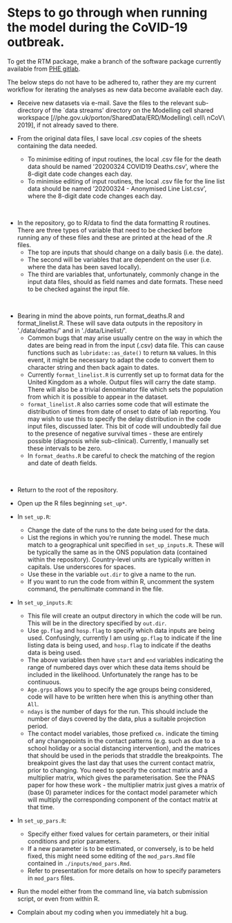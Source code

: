 # Steps to go through when running the model during the CoVID-19 outbreak.

To get the RTM package, make a branch of the software package currently available from [PHE gitlab].

The below steps do not have to be adhered to, rather they are my current workflow for iterating the analyses as new data become available each day.

* Receive new datasets via e-mail. Save the files to the relevant sub-directory of the `data streams' directory on the Modelling cell shared workspace [//phe.gov.uk/porton/SharedData/ERD/Modelling\ cell\ nCoV\ 2019], if not already saved to there.



* From the original data files, I save local .csv copies of the sheets containing the data needed.
  * To minimise editing of input routines, the local .csv file for the death data should be named '20200324 COVID19 Deaths.csv', where the 8-digit date code changes each day.
  * To minimise editing of input routines, the local .csv file for the line list data should be named '20200324 - Anonymised Line List.csv', where the 8-digit date code changes each day.
<br>

* In the repository, go to R/data to find the data formatting R routines. There are three types of variable that need to be checked before running any of these files and these are printed at the head of the .R files.
  * The top are inputs that should change on a daily basis (i.e. the date).
  * The second will be variables that are dependent on the user (i.e. where the data has been saved locally).
  * The third are variables that, unfortunately, commonly change in the input data files, should as field names and date formats. These need to be checked against the input file.
<br>


* Bearing in mind the above points, run format_deaths.R and format_linelist.R. These will save data outputs in the repository in './data/deaths/' and in './data/Linelist/'.
  * Common bugs that may arise usually centre on the way in which the dates are being read in from the input (.csv) data file. This can cause functions such as ``lubridate::as_date()`` to return ``NA`` values. In this event, it might be necessary to adapt the code to convert them to character string and then back again to dates.
  * Currently ``format_linelist.R`` is currently set up to format data for the United Kingdom as a whole. Output files will carry the date stamp. There will also be a trivial denominator file which sets the population from which it is possible to appear in the dataset.
  * ``format_linelist.R`` also carries some code that will estimate the distribution of times from date of onset to date of lab reporting. You may wish to use this to specify the delay distribution in the code input files, discussed later. This bit of code will undoubtedly fail due to the presence of negative survival times - these are entirely possible (diagnosis while sub-clinical). Currently, I manually set these intervals to be zero.
  * In ``format_deaths.R`` be careful to check the matching of the region and date of death fields.
<br>

* Return to the root of the repository.

* Open up the R files beginning `set_up*`.

* In ``set_up.R``:
  * Change the date of the runs to the date being used for the data.
  * List the regions in which you're running the model. These much match to a geographical unit specified in ``set_up_inputs.R``. These will be typically the same as in the ONS population data (contained within the repository). Country-level units are typically written in capitals. Use underscores for spaces.
  * Use these in the variable ``out.dir`` to give a name to the run.
  * If you want to run the code from within R, uncomment the system command, the penultimate command in the file.

* In ``set_up_inputs.R``:
  * This file will create an output directory in which the code will be run. This will be in the directory specified by ``out.dir``.
  * Use ``gp.flag`` and ``hosp.flag`` to specify which data inputs are being used. Confusingly, currently I am using ``gp.flag`` to indicate if the line listing data is being used, and ``hosp.flag`` to indicate if the deaths data is being used.
  * The above variables then have ``start`` and ``end`` variables indicating the range of numbered days over which these data items should be included in the likelihood. Unfortunately the range has to be continuous.
  * ``Age.grps`` allows you to specify the age groups being considered, code will have to be written here when this is anything other than ``All``.
  * ``ndays`` is the number of days for the run. This should include the number of days covered by the data, plus a suitable projection period.
  * The contact model variables, those prefixed ``cm.`` indicate the timing of any changepoints in the contact patterns (e.g. such as due to a school holiday or a social distancing intervention), and the matrices that should be used in the periods that straddle the breakpoints. The breakpoint gives the last day that uses the current contact matrix, prior to changing. You need to specify the contact matrix and a multiplier matrix, which gives the parameterisation. See the PNAS paper for how these work - the multiplier matrix just gives a matrix of (base 0) parameter indices for the contact model parameter which will multiply the corresponding component of the contact matrix at that time.

* In ``set_up_pars.R``:
  * Specify either fixed values for certain parameters, or their initial conditions and prior parameters.
  * If a new parameter is to be estimated, or conversely, is to be held fixed, this might need some editing of the ``mod_pars.Rmd`` file contained in ``./inputs/mod_pars.Rmd``.
  * Refer to presentation for more details on how to specify parameters in ``mod_pars`` files.

* Run the model either from the command line, via batch submission script, or even from within R.

* Complain about my coding when you immediately hit a bug.
  

[PHE gitlab]: https://gitlab.phe.gov.uk/Paul.Birrell/real-time-mcmc